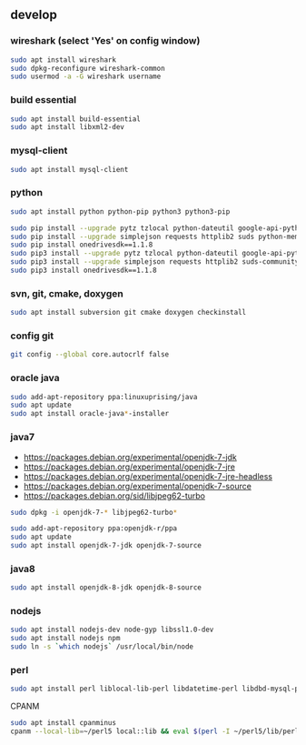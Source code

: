 ## develop

### wireshark (select 'Yes' on config window)
```sh
sudo apt install wireshark
sudo dpkg-reconfigure wireshark-common
sudo usermod -a -G wireshark username
```

### build essential
```sh
sudo apt install build-essential
sudo apt install libxml2-dev
```

### mysql-client
```sh
sudo apt install mysql-client
```

### python
```sh
sudo apt install python python-pip python3 python3-pip

sudo pip install --upgrade pytz tzlocal python-dateutil google-api-python-client jsbeautifier exifread python-oauth2 oauth2client
sudo pip install --upgrade simplejson requests httplib2 suds python-memcached beautifulsoup4 lxml psycopg2-binary pymysql
sudo pip install onedrivesdk==1.1.8
sudo pip3 install --upgrade pytz tzlocal python-dateutil google-api-python-client jsbeautifier exifread python-oauth2 oauth2client
sudo pip3 install --upgrade simplejson requests httplib2 suds-community python-memcached beautifulsoup4 lxml psycopg2-binary pymysql
sudo pip3 install onedrivesdk==1.1.8
```

### svn, git, cmake, doxygen
```sh
sudo apt install subversion git cmake doxygen checkinstall
```

### config git
```sh
git config --global core.autocrlf false
```

### oracle java
```sh
sudo add-apt-repository ppa:linuxuprising/java
sudo apt update
sudo apt install oracle-java*-installer
```

### java7
 - https://packages.debian.org/experimental/openjdk-7-jdk
 - https://packages.debian.org/experimental/openjdk-7-jre
 - https://packages.debian.org/experimental/openjdk-7-jre-headless
 - https://packages.debian.org/experimental/openjdk-7-source
 - https://packages.debian.org/sid/libjpeg62-turbo

```sh
sudo dpkg -i openjdk-7-* libjpeg62-turbo*

sudo add-apt-repository ppa:openjdk-r/ppa
sudo apt update
sudo apt install openjdk-7-jdk openjdk-7-source
```

### java8
```sh
sudo apt install openjdk-8-jdk openjdk-8-source
```

### nodejs
```sh
sudo apt install nodejs-dev node-gyp libssl1.0-dev
sudo apt install nodejs npm
sudo ln -s `which nodejs` /usr/local/bin/node
```

### perl
```sh
sudo apt install perl liblocal-lib-perl libdatetime-perl libdbd-mysql-perl libmodule-build-tiny-perl libxml-libxml-perl
```

CPANM
```sh
sudo apt install cpanminus
cpanm --local-lib=~/perl5 local::lib && eval $(perl -I ~/perl5/lib/perl5/ -Mlocal::lib)
```
